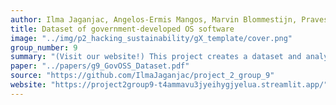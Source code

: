 ```yaml
---
author: Ilma Jaganjac, Angelos-Ermis Mangos, Marvin Blommestijn, Pravesha Ramsundersingh
title: Dataset of government-developed OS software
image: "../img/p2_hacking_sustainability/gX_template/cover.png"
group_number: 9
summary: "(Visit our website!) This project creates a dataset and analysis framework to evaluate the sustainability of government-developed open-source software. It collects repositories from five countries: the United States, the Netherlands, Greece, Germany, and France, and assesses them across five dimensions: technical, environmental, economical, social, and individual. The technical evaluation focuses on code quality, documentation, testing practices, and modularity using automated AI analysis. Environmental sustainability is measured through energy efficiency and carbon footprint estimates based on runnability and programming language efficiency. The economical dimension identifies redundant projects via clustering and textual similarity analysis, which could help reduce development costs. Social sustainability is examined by analyzing commit message sentiment and community engagement, while the individual aspect looks at contributor diversity, retention, and project openness. An interactive dashboard built with Streamlit visualizes these metrics with radar charts, bar graphs, and pie charts, providing clear insights into each country's performance and areas for improvement. The project aims to support sustainable software engineering practices in the public sector by addressing challenges such as limited documentation, low testing standards, and language barriers."
paper: "../papers/g9_GovOSS_Dataset.pdf"
source: "https://github.com/IlmaJaganjac/project_2_group_9"
website: "https://project2group9-t4ammavu3jyeihygjyelua.streamlit.app/"
---
```

